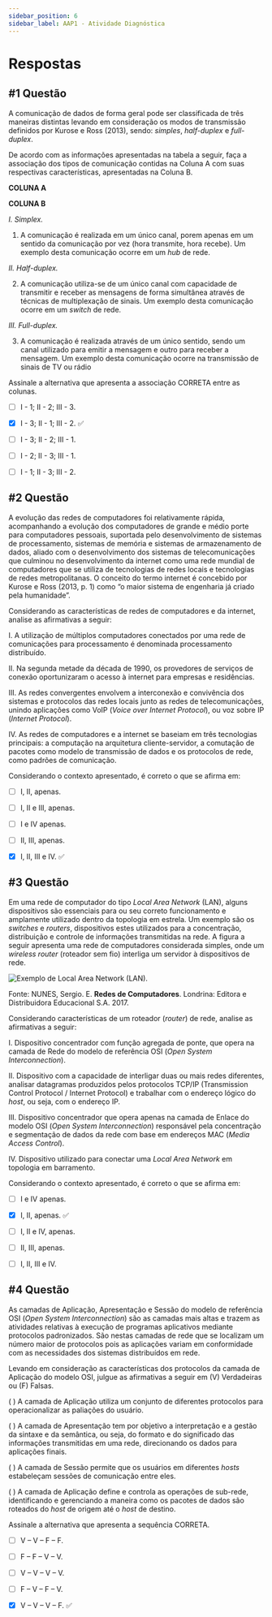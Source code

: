 ```yaml
---
sidebar_position: 6
sidebar_label: AAP1 - Atividade Diagnóstica
---
```


# Respostas


## #1 Questão

  


A comunicação de dados de forma geral pode ser classificada de três maneiras distintas levando em consideração os modos de transmissão definidos por Kurose e Ross (2013), sendo:  _simples_,  _half-duplex_  e  _full-duplex_.

De acordo com as informações apresentadas na tabela a seguir, faça a associação dos tipos de comunicação contidas na Coluna A com suas respectivas características, apresentadas na Coluna B.

**COLUNA A**

**COLUNA B**

_I._ _Simplex._

1. A comunicação é realizada em um único canal, porem apenas em um sentido da comunicação por vez (hora transmite, hora recebe). Um exemplo desta comunicação ocorre em um  _hub_  de rede.

_II._ _Half-duplex._

2. A comunicação utiliza-se de um único canal com capacidade de transmitir e receber as mensagens de forma simultânea através de técnicas de multiplexação de sinais. Um exemplo desta comunicação ocorre em um  _switch_  de rede.

_III._ _Full-duplex._

3. A comunicação é realizada através de um único sentido, sendo um canal utilizado para emitir a mensagem e outro para receber a mensagem. Um exemplo desta comunicação ocorre na transmissão de sinais de TV ou rádio

Assinale a alternativa que apresenta a associação CORRETA entre as colunas.

  

- [ ] I - 1; II - 2; III - 3.  

- [x] I - 3; II - 1; III - 2. ✅

- [ ] I - 3; II - 2; III - 1.

- [ ] I - 2; II - 3; III - 1.

- [ ] I - 1; II - 3; III - 2.


## #2 Questão

  


A evolução das redes de computadores foi relativamente rápida, acompanhando a evolução dos computadores de grande e médio porte para computadores pessoais, suportada pelo desenvolvimento de sistemas de processamento, sistemas de memória e sistemas de armazenamento de dados, aliado com o desenvolvimento dos sistemas de telecomunicações que culminou no desenvolvimento da internet como uma rede mundial de computadores que se utiliza de tecnologias de redes locais e tecnologias de redes metropolitanas. O conceito do termo internet é concebido por Kurose e Ross (2013, p. 1) como “o maior sistema de engenharia já criado pela humanidade”.

Considerando as características de redes de computadores e da internet, analise as afirmativas a seguir:

I. A utilização de múltiplos computadores conectados por uma rede de comunicações para processamento é denominada processamento distribuído.

II. Na segunda metade da década de 1990, os provedores de serviços de conexão oportunizaram o acesso à internet para empresas e residências.

III. As redes convergentes envolvem a interconexão e convivência dos sistemas e protocolos das redes locais junto as redes de telecomunicações, unindo aplicações como VoIP (_Voice over Internet Protocol_), ou voz sobre IP (_Internet Protocol_).

IV. As redes de computadores e a internet se baseiam em três tecnologias principais: a computação na arquitetura cliente-servidor, a comutação de pacotes como modelo de transmissão de dados e os protocolos de rede, como padrões de comunicação.

Considerando o contexto apresentado, é correto o que se afirma em:

  

- [ ] I, II, apenas.  

- [ ] I, II e III, apenas.

- [ ] I e IV apenas.

- [ ] II, III, apenas.

- [x] I, II, III e IV. ✅


## #3 Questão

  


Em uma rede de computador do tipo  _Local Area Network_  (LAN), alguns dispositivos são essenciais para ou seu correto funcionamento e amplamente utilizado dentro da topologia em estrela. Um exemplo são os  _switches_  e  _routers_, dispositivos estes utilizados para a concentração, distribuição e controle de informações transmitidas na rede. A figura a seguir apresenta uma rede de computadores considerada simples, onde um  _wireless router_  (roteador sem fio) interliga um servidor à dispositivos de rede.

![Exemplo de Local Area Network (LAN).](http://studiare-assets.s3.sa-east-1.amazonaws.com/uploads/08f103e9-7f32-4553-bc5f-dbe7eec29a82/U1S1PP3.png)

Fonte: NUNES, Sergio. E. **Redes de Computadores**. Londrina: Editora e Distribuidora Educacional S.A. 2017.

Considerando características de um roteador (_router_) de rede, analise as afirmativas a seguir:

I. Dispositivo concentrador com função agregada de ponte, que opera na camada de Rede do modelo de referência OSI (_Open System Interconnection_).

II. Dispositivo com a capacidade de interligar duas ou mais redes diferentes, analisar datagramas produzidos pelos protocolos TCP/IP (Transmission Control Protocol / Internet Protocol) e trabalhar com o endereço lógico do  _host_, ou seja, com o endereço IP.

III. Dispositivo concentrador que opera apenas na camada de Enlace do modelo OSI (_Open System Interconnection_) responsável pela concentração e segmentação de dados da rede com base em endereços MAC (_Media Access Control_).

IV. Dispositivo utilizado para conectar uma  _Local Area Network_  em topologia em barramento.

Considerando o contexto apresentado, é correto o que se afirma em:

  

- [ ] I e IV apenas.  

- [x] I, II, apenas. ✅

- [ ] I, II e IV, apenas.

- [ ] II, III, apenas.

- [ ] I, II, III e IV.


## #4 Questão

  


As camadas de Aplicação, Apresentação e Sessão do modelo de referência OSI (_Open System Interconnection_) são as camadas mais altas e trazem as atividades relativas à execução de programas aplicativos mediante protocolos padronizados. São nestas camadas de rede que se localizam um número maior de protocolos pois as aplicações variam em conformidade com as necessidades dos sistemas distribuídos em rede.

Levando em consideração as características dos protocolos da camada de Aplicação do modelo OSI, julgue as afirmativas a seguir em (V) Verdadeiras ou (F) Falsas.

( ) A camada de Aplicação utiliza um conjunto de diferentes protocolos para operacionalizar as paliações do usuário.

( ) A camada de Apresentação tem por objetivo a interpretação e a gestão da sintaxe e da semântica, ou seja, do formato e do significado das informações transmitidas em uma rede, direcionando os dados para aplicações finais.

( ) A camada de Sessão permite que os usuários em diferentes  _hosts_  estabeleçam sessões de comunicação entre eles.

( ) A camada de Aplicação define e controla as operações de sub-rede, identificando e gerenciando a maneira como os pacotes de dados são roteados do  _host_  de origem até o  _host_  de destino.

Assinale a alternativa que apresenta a sequência CORRETA.

  

- [ ] V – V – F – F.  

- [ ] F – F – V – V.

- [ ] V – V – V – V.

- [ ] F – V – F – V.

- [x] V – V – V – F. ✅